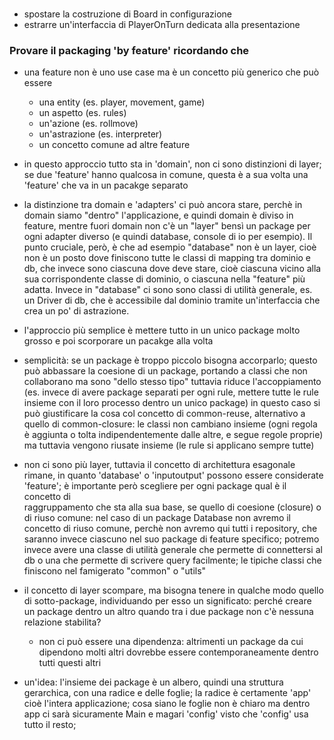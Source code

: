 ###
- spostare la costruzione di Board in configurazione
- estrarre un'interfaccia di PlayerOnTurn dedicata alla presentazione

### Provare il packaging 'by feature' ricordando che 
- una feature non è uno use case ma è un concetto più generico che può essere
    - una entity (es. player, movement, game)
    - un aspetto (es. rules)
    - un'azione (es. rollmove)
    - un'astrazione (es. interpreter)
    - un concetto comune ad altre feature

- in questo approccio tutto sta in 'domain', non ci sono distinzioni di layer;
    se due 'feature' hanno qualcosa in comune, questa è a sua volta una 'feature' che va in un 
    pacakge separato
- la distinzione tra domain e 'adapters' ci può ancora stare, perchè in domain
siamo "dentro" l'applicazione, e quindi domain è diviso in feature, 
  mentre fuori domain non c'è un "layer" bensì un package per ogni adapter diverso
  (e quindi database, console di io per esempio).
  Il punto cruciale, però, è che ad esempio "database" non è un layer,
  cioè non è un posto dove finiscono tutte le classi di mapping tra dominio e 
  db, che invece sono ciascuna dove deve stare, cioè ciascuna vicino alla sua
  corrispondente classe di dominio, o ciascuna nella "feature" più adatta.
  Invece in "database" ci sono sono classi di utilità generale, es. un Driver di db,
  che è accessibile dal dominio tramite un'interfaccia che crea un po' di astrazione.

- l'approccio più semplice è mettere tutto in un unico package molto grosso e poi 
    scorporare un pacakge alla volta

- semplicità: se un package è troppo piccolo bisogna accorparlo; questo può abbassare la coesione
    di un package, portando a classi che non collaborano ma sono "dello stesso tipo"
    tuttavia riduce l'accoppiamento (es. invece di avere package separati per ogni rule,
    mettere tutte le rule insieme con il loro processo dentro un unico package)
    in questo caso si può giustificare la cosa col concetto di common-reuse, alternativo 
    a quello di common-closure: le classi non cambiano insieme (ogni regola è aggiunta o tolta 
  indipendentemente dalle altre, e segue regole proprie) ma tuttavia vengono riusate insieme
  (le rule si applicano sempre tutte)

- non ci sono più layer, tuttavia il concetto di architettura esagonale rimane,
    in quanto 'database' o 'inputoutput' possono essere considerate 'feature';
    è importante però scegliere per ogni package qual è il concetto di  
    raggruppamento che sta alla sua base, se quello di coesione (closure) o di riuso comune:
    nel caso di un package Database non avremo il concetto di riuso comune, 
    perchè non avremo qui tutti i repository, che saranno invece ciascuno
    nel suo package di feature specifico; 
    potremo invece avere una classe di utilità generale che permette di connettersi 
    al db o una che permette di scrivere query facilmente; le tipiche classi 
    che finiscono nel famigerato "common" o "utils"
  
- il concetto di layer scompare, ma bisogna tenere in qualche modo quello di sotto-package,
    individuando per esso un significato: perché creare un package dentro un altro 
    quando tra i due package non c'è nessuna relazione stabilita?
    - non ci può essere una dipendenza: altrimenti un package da cui dipendono molti altri
        dovrebbe essere contemporaneamente dentro tutti questi altri
      
- un'idea: l'insieme dei package è un albero, quindi una struttura gerarchica,
con una radice e delle foglie; la radice è certamente 'app' cioè l'intera applicazione;
  cosa siano le foglie non è chiaro ma dentro app ci sarà sicuramente Main
  e magari 'config' visto che 'config' usa tutto il resto;   